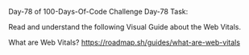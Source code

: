Day-78 of 100-Days-Of-Code Challenge
Day-78 Task:

Read and understand the following Visual Guide about the Web Vitals.

What are Web Vitals?
https://roadmap.sh/guides/what-are-web-vitals
